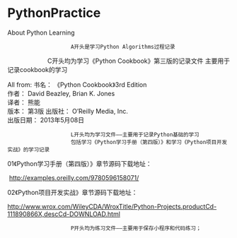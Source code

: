 # PythonPractice
About Python Learning

                        A开头是学习Python Algorithms过程记录


                        C开头均为学习《Python Cookbook》第三版的记录文件
                        主要用于记录cookbook的学习
                        

All from:
            书名： 《Python Cookbook》3rd Edition            
            作者： David Beazley, Brian K. Jones           
            译者： 熊能            
            版本： 第3版
            出版社： O’Reilly Media, Inc.            
            出版日期： 2013年5月08日


                        L开头均为学习文件——主要用于记录Python基础的学习
                        包括学习《Python学习手册（第四版）》和学习《Python项目开发实战》的学习记录
                      
 01《Python学习手册（第四版）》章节源码下载地址：
            
  http://examples.oreilly.com/9780596158071/
  
 02《Python项目开发实战》章节源码下载地址：
            
            
  http://www.wrox.com/WileyCDA/WroxTitle/Python-Projects.productCd-111890866X,descCd-DOWNLOAD.html



                        P开头均为练习文件——主要用于保存小程序和代码练习；


